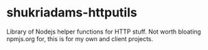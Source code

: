 # shukriadams-httputils

Library of Nodejs helper functions for HTTP stuff. Not worth bloating npmjs.org for, this is for my own and client projects.
